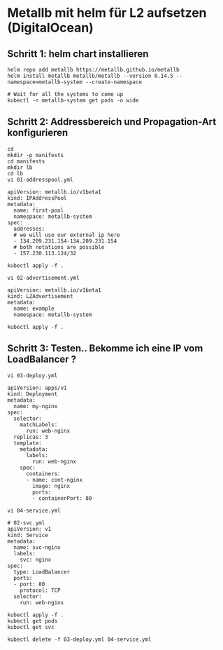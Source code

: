 # Metallb mit helm für L2 aufsetzen (DigitalOcean) 

## Schritt 1: helm chart installieren 

```
helm repo add metallb https://metallb.github.io/metallb
helm install metallb metallb/metallb --version 0.14.5 --namespace=metallb-system --create-namespace
```

```
# Wait for all the systems to come up
kubectl -n metallb-system get pods -o wide 
```

## Schritt 2: Addressbereich und Propagation-Art konfigurieren 

```
cd
mkdir -p manifests
cd manifests
mkdir lb
cd lb
vi 01-addresspool.yml 
```

```
apiVersion: metallb.io/v1beta1
kind: IPAddressPool
metadata:
  name: first-pool
  namespace: metallb-system
spec:
  addresses:
  # we will use our external ip here 
  - 134.209.231.154-134.209.231.154
  # both notations are possible 
  - 157.230.113.124/32
```

```
kubectl apply -f .
```

```
vi 02-advertisement.yml
```

```
apiVersion: metallb.io/v1beta1
kind: L2Advertisement
metadata:
  name: example
  namespace: metallb-system
```

```
kubectl apply -f .
```

## Schritt 3: Testen.. Bekomme ich eine IP vom LoadBalancer ? 

```
vi 03-deploy.yml
```

```
apiVersion: apps/v1
kind: Deployment
metadata:
  name: my-nginx
spec:
  selector:
    matchLabels:
      run: web-nginx
  replicas: 3
  template:
    metadata:
      labels:
        run: web-nginx
    spec:
      containers:
      - name: cont-nginx
        image: nginx
        ports:
        - containerPort: 80

```


```
vi 04-service.yml
```

```
# 02-svc.yml
apiVersion: v1
kind: Service
metadata:
  name: svc-nginx
  labels:
    svc: nginx
spec:
  type: LoadBalancer
  ports:
  - port: 80
    protocol: TCP
  selector:
    run: web-nginx
```


```
kubectl apply -f .
kubectl get pods
kubectl get svc
```

```
kubectl delete -f 03-deploy.yml 04-service.yml 
